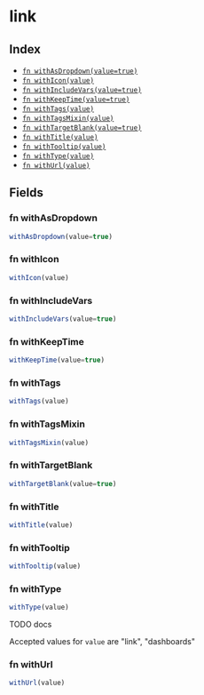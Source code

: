 # link



## Index

* [`fn withAsDropdown(value=true)`](#fn-withasdropdown)
* [`fn withIcon(value)`](#fn-withicon)
* [`fn withIncludeVars(value=true)`](#fn-withincludevars)
* [`fn withKeepTime(value=true)`](#fn-withkeeptime)
* [`fn withTags(value)`](#fn-withtags)
* [`fn withTagsMixin(value)`](#fn-withtagsmixin)
* [`fn withTargetBlank(value=true)`](#fn-withtargetblank)
* [`fn withTitle(value)`](#fn-withtitle)
* [`fn withTooltip(value)`](#fn-withtooltip)
* [`fn withType(value)`](#fn-withtype)
* [`fn withUrl(value)`](#fn-withurl)

## Fields

### fn withAsDropdown

```ts
withAsDropdown(value=true)
```



### fn withIcon

```ts
withIcon(value)
```



### fn withIncludeVars

```ts
withIncludeVars(value=true)
```



### fn withKeepTime

```ts
withKeepTime(value=true)
```



### fn withTags

```ts
withTags(value)
```



### fn withTagsMixin

```ts
withTagsMixin(value)
```



### fn withTargetBlank

```ts
withTargetBlank(value=true)
```



### fn withTitle

```ts
withTitle(value)
```



### fn withTooltip

```ts
withTooltip(value)
```



### fn withType

```ts
withType(value)
```

TODO docs

Accepted values for `value` are "link", "dashboards"

### fn withUrl

```ts
withUrl(value)
```


